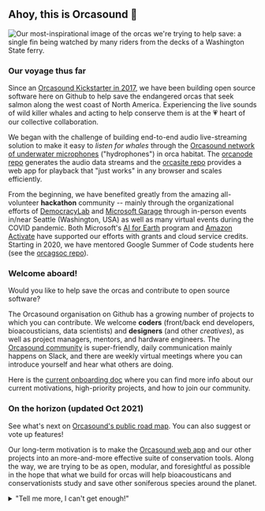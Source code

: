 ## Ahoy, this is Orcasound 👋

<img alt="Our most-inspirational image of the orcas we're trying to help save: a single fin being watched by many riders from the decks of a Washington State ferry." src="https://user-images.githubusercontent.com/14044595/138359353-7ed3b581-613f-40f4-98ea-eacb91c5b04b.png">

### Our voyage thus far

Since an [Orcasound Kickstarter in 2017](https://www.kickstarter.com/projects/sveirs/orcasound-listen-for-whales), we have been building open source software here on Github to help save the endangered orcas that seek salmon along the west coast of North America. Experiencing the live sounds of wild killer whales and acting to help conserve them is at the 💗 heart of our collective collaboration.

We began with the challenge of building end-to-end audio live-streaming solution to make it easy to *listen for whales* through the [Orcasound network of underwater microphones](https://orcasound.net) ("hydrophones") in orca habitat. The [orcanode repo](https://github.com/orcasound/orcanode) generates the audio data streams and the [orcasite repo](https://github.com/orcasound/orcasite) provides a web app for playback that "just works" in any browser and scales efficiently. 

From the beginning, we have benefited greatly from the amazing all-volunteer **hackathon** community -- mainly through the organizational efforts of [DemocracyLab](https://www.democracylab.org/projects/81) and [Microsoft Garage](https://www.microsoft.com/en-us/garage/) through in-person events in/near Seattle (Washington, USA) as well as many virtual events during the COVID pandemic. Both Microsoft's [AI for Earth](https://www.microsoft.com/en-us/ai/ai-for-earth) program and [Amazon Activate](https://aws.amazon.com/activate/) have supported our efforts with grants and cloud service credits. Starting in 2020, we have mentored Google Summer of Code students here (see the [orcagsoc repo](https://github.com/orcasound/orcagsoc)). 

### Welcome aboard!

Would you like to help save the orcas and contribute to open source software? 

The Orcasound organisation on Github has a growing number of projects to which you can contribute. We welcome **coders** (front/back end developers, bioacousticians, data scientists) and **designers** (and other *creatives*), as well as project managers, mentors, and hardware engineers. The [Orcasound community](https://www.orcasound.net/hacker-hall-of-fame/) is super-friendly, daily communication mainly happens on Slack, and there are weekly virtual meetings where you can introduce yourself and hear what others are doing. 

Here is the [current onboarding doc](https://docs.google.com/document/d/1Pjh5juthsG0sv7hYCtwgeXgNSlkmIt0p0bw17Y4VXco/edit#heading=h.qybrobkq5dm5) where you can find more info about our current motivations, high-priority projects, and how to join our community.

### On the horizon (updated Oct 2021) 

See what's next on [Orcasound's public road map](https://trello.com/b/wBg0qhss/orcasound-roadmap). You can also suggest or vote up features!

Our long-term motivation is to make the [Orcasound web app](https://live.orcasound.net/) and our other projects into an more-and-more effective suite of conservation tools. Along the way, we are trying to be as open, modular, and foresightful as possible in the hope that what we build for orcas will help bioacousticans and conservationists study and save other soniferous species around the planet.

<details> 
	<summary>"Tell me more, I can't get enough!"</summary>
	<br>
	<ul>
	<li> If you're interested in machine learning you can [access Orcasound's open data](https://github.com/orcasound/orcadata/wiki) and [peruse deployed project summaries at ai4orcas.net](https://ai4orcas.net/portfolio/)
	<li> If you're a prospective Google Summer of Code student, don't miss [Orcasound's GSoC project page](https://www.orcasound.net/portfolio/google-summer-of-code-open-source-software-for-students-orcas/) and [open source advice from Orcasound's past GSoC students](https://github.com/orcasound/orcagsoc/blob/master/OPEN-SOURCE-best-practice+tips.md)!
	</ul>

---

<sub>🤫 Psst! You can create your own [organization README](https://docs.github.com/en/organizations/collaborating-with-groups-in-organizations/customizing-your-organizations-profile).</sub>

</details>
